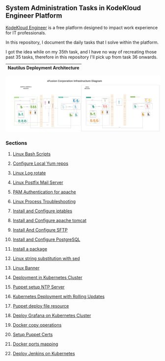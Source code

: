 ## System Administration Tasks in KodeKloud Engineer Platform

 [KodeKloud Engineer](https://www.kodekloud-engineer.com/) is a free platform designed to impact work experience for IT professionals.

 In this repository, I document the daily tasks that I solve within the platform. 

 I got the idea while on my 35th task, and I have no way of recreating those past 35 tasks, therefore in this repository I'll pick up from task 36 onwards.

 Nautilus Deployment Architecture              |  
:-------------------------:|
![Nautilus Deployment Architecture](images/Nautilus_deployment_architecture.jpeg)

### Sections

1. [Linux Bash Scripts]( https://github.com/fred-juma/Kodekloud-Engineer-Tasks/tree/main/KodeKloud%20System%20Administrator/01.%20Linux%20Bash%20Scripts)


2. [Configure Local Yum repos](https://github.com/fred-juma/Kodekloud-System-Administrator/tree/main/KodeKloud%20System%20Administrator/02.%20Configure%20Local%20Yum%20repos)

3. [Linux Log rotate](https://github.com/fred-juma/Kodekloud-System-Administrator/tree/main/KodeKloud%20System%20Administrator/03.%20Linux%20LogRotate)

4. [Linux Postfix Mail Server](https://github.com/fred-juma/Kodekloud-System-Administrator/tree/main/KodeKloud%20System%20Administrator/04.%20Linux%20Postfix%20Mail%20Server)

5. [PAM Authentication for apache](https://github.com/fred-juma/Kodekloud-Engineer-Tasks/tree/main/KodeKloud%20System%20Administrator/05.%20PAM%20Authentication%20for%20apache)

6. [Linux Process Troubleshooting](https://github.com/fred-juma/Kodekloud-System-Administrator/tree/main/KodeKloud%20System%20Administrator/06.%20Linux%20Process%20Troubleshooting)

7. [Install and Configure iptables](https://github.com/fred-juma/Kodekloud-System-Administrator/tree/main/KodeKloud%20System%20Administrator/07%20-%20Install%20and%20configure%20iptables)

8. [Install and Configure apache tomcat](https://github.com/fred-juma/Kodekloud-Engineer-Tasks/tree/main/KodeKloud%20System%20Administrator/08.%20Install%20and%20configure%20apache%20tomcat)

9. [Install And Configure SFTP](https://github.com/fred-juma/Kodekloud-Engineer-Tasks/tree/main/KodeKloud%20System%20Administrator/09.%20Install%20And%20Configure%20SFTP)

10. [Install and Configure PostgreSQL](https://github.com/fred-juma/Kodekloud-Engineer-Tasks/tree/main/KodeKloud%20System%20Administrator/10.%20Install%20and%20Configure%20PostgreSQL)

11. [Install a package](https://github.com/fred-juma/Kodekloud-Engineer-Tasks/tree/main/KodeKloud%20System%20Administrator/11.%20Install%20a%20package)

12. [Linux string substitution with sed](https://github.com/fred-juma/Kodekloud-Engineer-Tasks/tree/main/KodeKloud%20System%20Administrator/12.%20Linux%20string%20substitute%20sed)

13. [Linux Banner](https://github.com/fred-juma/Kodekloud-Engineer-Tasks/tree/main/KodeKloud%20System%20Administrator/13.%20Linux%20Banner)

14. [Deployment in Kubernetes Cluster ](https://github.com/fred-juma/Kodekloud-Engineer-Tasks/tree/main/kodekloud%20DevOps%20Engineer/01.%20Create%20Deployments%20in%20Kubernetes%20Cluster)

15. [Puppet setup NTP Server](https://github.com/fred-juma/Kodekloud-Engineer-Tasks/blob/main/kodekloud%20DevOps%20Engineer/02.%20Puppet%20Setup%20NTP%20Server/puppet%20setup%20ntp%20server.md)

16. [Kubernetes Deployment with Rolling Updates](https://github.com/fred-juma/Kodekloud-Engineer-Tasks/tree/main/kodekloud%20DevOps%20Engineer/03.%20Kubernetes%20Deployment%20and%20Rolling%20Updates)

17. [Puppet deploy file resource](https://github.com/fred-juma/Kodekloud-Engineer-Tasks/tree/main/kodekloud%20DevOps%20Engineer/04.%20Puppet%20deploy%20file%20resource)

18. [Deploy Grafana on Kubernetes Cluster](https://github.com/fred-juma/Kodekloud-Engineer-Tasks/tree/main/kodekloud%20DevOps%20Engineer/05.%20Deploy%20Grafana%20on%20Kubernetes%20Cluster)

19. [Docker copy operations](https://github.com/fred-juma/Kodekloud-Engineer-Tasks/tree/main/kodekloud%20DevOps%20Engineer/06.%20Docker%20copy%20operations)

20. [Setup Puppet Certs](https://github.com/fred-juma/Kodekloud-Engineer-Tasks/tree/main/kodekloud%20DevOps%20Engineer/07.%20Setup%20Puppet%20Certs)

21. [Docker ports mapping](https://github.com/fred-juma/Kodekloud-Engineer-Tasks/tree/main/kodekloud%20DevOps%20Engineer/08.%20Docker%20Ports%20Mapping)

22. [Deploy Jenkins on Kubernetes](https://github.com/fred-juma/Kodekloud-Engineer-Tasks/tree/main/kodekloud%20DevOps%20Engineer/09.%20Deploy%20Jenkins%20on%20Kubernetes)
